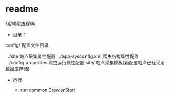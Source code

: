 # readme

/*组内爬虫程序*/

- 目录：

config/	配置文件目录

&nbsp;&nbsp;./site 站点采集属性配置
&nbsp;&nbsp;./app-sysconfig.xml 爬虫结构属性配置
&nbsp;&nbsp;./config.properties 爬虫运行属性配置
site/ 站点采集模板(新配置站点已经采用数据库存储)




- 运行

    - run common.CrawlerStart
